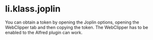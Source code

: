 # li.klass.joplin

You can obtain a token by opening the Joplin options, opening the WebClipper tab and then copying the token.
The WebClipper has to be enabled to the Alfred plugin can work.
